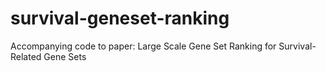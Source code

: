 # survival-geneset-ranking
Accompanying code to paper: Large Scale Gene Set Ranking for Survival-Related Gene Sets
